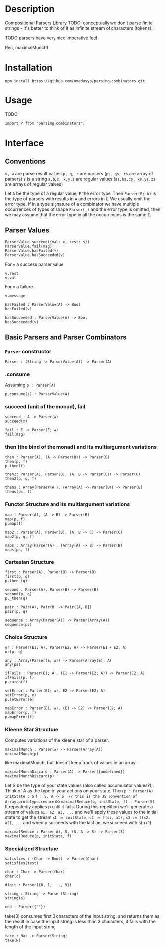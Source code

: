 
# Description
Compositional Parsers Library
TODO: conceptually we don't parse finite strings -
      it's better to think of it as infinite stream of characters (tokens).

TODO
parsers have very nice imperative feel

Rec, maximalMunch1


# Installation
```
npm install https://github.com/omedusyo/parsing-combinators.git
```

# Usage
TODO
```
import P from "parsing-combinators";
```

# Interface

## Conventions
  `v, w` are parse result values
  `p, q, r` are parsers (`ps, qs, rs` are array of parsers)
  `s` is a string
  `a,b,c, x,y,z` are regular values (`as,bs,cs, xs,ys,zs` are arrays of regular values)

Let `A` be the type of a regular value, `E` the error type. Then
  `Parser(E; A)`
is the type of parsers with results in `A` and errors in `E`.
We usually omit the error type.
If in a type signature of a combinator we have multiple occurrences of types of shape `Parser(_)` and the error type is omitted, then we may assume that the error type in all the occurrences is the same `E`.

## Parser Values
```
ParserValue.succeed({val: x, rest: s})
ParserValue.fail(msg)
ParserValue.hasFailed(v)
ParserValue.hasSucceeded(v)
```
For `v` a success parser value
```
v.rest
v.val 
```

For `v` a failure
```
v.message
```

```
hasFailed : ParserValue(A) -> Bool
hasFailed(v)
```

```
hasSucceeded : ParserValue(A) -> Bool
hasSucceeded(v)
```

## Basic Parsers and Parser Combinators
### `Parser` constructor
```
Parser : (String -> ParserValue(A)) -> Parser(A)
```

### .consume
Assuming `p : Parser(A)`

```
p.consume(s) : ParserValue(A)
```
### succeed (unit of the monad), fail
```
succeed : A -> Parser(A)
succeed(x)
```
```
fail : E -> Parser(E; A)
fail(msg)
```
### then (the bind of the monad) and its multiargument variations
```
then : Parser(A), (A -> Parser(B)) -> Parser(B)
then(p, f)
p.then(f)
```
```
then2: Parser(A), Parser(B), (A, B -> Parser(C)) -> Parser(C)
then2(p, q, f)
```
```
thens : Array(Parser(A)), (Array(A) -> Parser(B)) -> Parser(B)
thens(ps, f)
```

### Functor Structure and its multiargument variations
```
map : Parser(A), (A -> B) -> Parser(B)
map(p, f)
p.map(f)
```

```
map2 : Parser(A), Parser(B), (A, B -> C) -> Parser(C)
map2(p, q, f)
```

```
maps : Array(Parser(A)), (Array(A) -> B) -> Parser(B)
maps(ps, f)
```

### Cartesian Structure
```
first : Parser(A), Parser(B) -> Parser(B)
first(p, q)
p.then_(q)
```

```
second : Parser(A), Parser(B) -> Parser(B)
second(p, q)
p._then(q)
```

```
pair : Pair(A), Pair(B) -> Pair([A, B])
pair(p, q)
```

```
sequence : Array(Parser(A)) -> Parser(Array(A))
sequence(ps)
```



### Choice Structure
```
or : Parser(E1; A), Parser(E2; A) -> Parser(E1 + E2; A)
or(p, q)
```

```
any : Array(Parser(E; A)) -> Parser(Array(E); A)
any(ps)
```

```
ifFails : Parser(E1; A), (E1 -> Parser(E2; A)) -> Parser(E2; A)
ifFails(p, f)
p.catch(f)
```

```
setError : Parser(E1; A), E2 -> Parser(E2; A)
setError(p, e)
p.setError(e)
```

```
mapError : Parser(E1; A), (E1 -> E2) -> Parser(E2; A)
mapError(p, f)
p.mapError(f)
```
### Kleene Star Structure
Computes variations of the kleene star of a parser.

```
maximalMunch : Parser(A) -> Parser(Array(A))
maximalMunch(p) 
```

like maximalMunch, but doesn't keep track of values in an array
```
maximalMunchDiscard : Parser(A) -> Parser({undefined})
maximalMunchDiscard(p)
```

Let S be the type of your state values (also called accumulator values?);.
Think of A as the type of your actions on your state.
Then
  `p : Parser(A)`
   `initState : S`
   `f : S, A -> S  // this is the JS convention of Array.prototype.reduce`
so
  `maximalReduce(p, initState, f) : Parser(S)`                                                                           
It repeatedly applies p until it fails.
During this repetition we'll generate a stream of values
 `a1, a2, a3, ...`
and we'll apply these values to the initial state to get the stream
  `s1 := initState,`
  `s2 := f(s1, a1),`
  `s3 := f(s2, a2),`
  `...`
and when p succeeds with the last an, we succeed with s(n+1)

```
maximalReduce : Parser(A), S, (S, A -> S) -> Parser(S)
maximalReduce(p, initState, f)
```
### Specialized Structure
```
satisfies : (Char -> Bool) -> Parser(Char)
satisfies(test)
```

```
char : Char -> Parser(Char)
char(c)
```

```
digit : Parser({0, 1, ..., 9})
```

```
string : String -> Parser(String)
string(s)
```
```
end : Parser({""})
```

take(3) consumes first 3 characters of the input string, and returns them as the result
in case the input string is less than 3 characters, it fails with the length of the input string
```
take : Nat -> Parser(String)
take(N)
```

